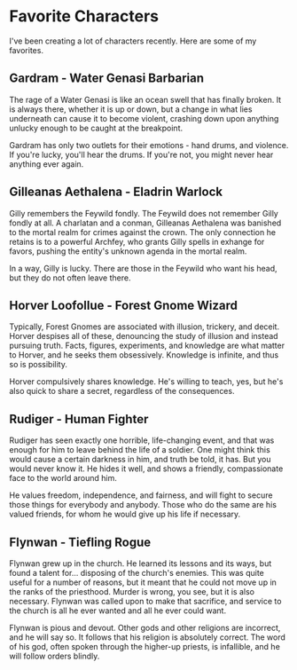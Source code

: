 # Favorite Characters

I've been creating a lot of characters recently. Here are some of my favorites.

## Gardram - Water Genasi Barbarian

The rage of a Water Genasi is like an ocean swell that has finally broken. It is always there, whether it is up or down, but a change in what lies underneath can cause it to become violent, crashing down upon anything unlucky enough to be caught at the breakpoint.

Gardram has only two outlets for their emotions - hand drums, and violence. If you're lucky, you'll hear the drums. If you're not, you might never hear anything ever again.

## Gilleanas Aethalena - Eladrin Warlock

Gilly remembers the Feywild fondly. The Feywild does not remember Gilly fondly at all. A charlatan and a conman, Gilleanas Aethalena was banished to the mortal realm for crimes against the crown. The only connection he retains is to a powerful Archfey, who grants Gilly spells in exhange for favors, pushing the entity's unknown agenda in the mortal realm.

In a way, Gilly is lucky. There are those in the Feywild who want his head, but they do not often leave there.

## Horver Loofollue - Forest Gnome Wizard

Typically, Forest Gnomes are associated with illusion, trickery, and deceit. Horver despises all of these, denouncing the study of illusion and instead pursuing truth. Facts, figures, experiments, and knowledge are what matter to Horver, and he seeks them obsessively. Knowledge is infinite, and thus so is possibility.

Horver compulsively shares knowledge. He's willing to teach, yes, but he's also quick to share a secret, regardless of the consequences.

## Rudiger - Human Fighter

Rudiger has seen exactly one horrible, life-changing event, and that was enough for him to leave behind the life of a soldier. One might think this would cause a certain darkness in him, and truth be told, it has. But you would never know it. He hides it well, and shows a friendly, compassionate face to the world around him.

He values freedom, independence, and fairness, and will fight to secure those things for everybody and anybody. Those who do the same are his valued friends, for whom he would give up his life if necessary.

## Flynwan - Tiefling Rogue

Flynwan grew up in the church. He learned its lessons and its ways, but found a talent for... disposing of the church's enemies. This was quite useful for a number of reasons, but it meant that he could not move up in the ranks of the priesthood. Murder is wrong, you see, but it is also necessary. Flynwan was called upon to make that sacrifice, and service to the church is all he ever wanted and all he ever could want.

Flynwan is pious and devout. Other gods and other religions are incorrect, and he will say so. It follows that his religion is absolutely correct. The word of his god, often spoken through the higher-up priests, is infallible, and he will follow orders blindly.